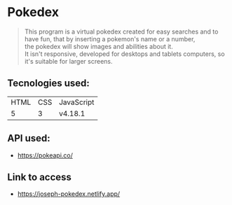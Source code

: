 # Pokedex

> This program is a virtual pokedex created for easy searches and to have fun, that by inserting a pokemon's name or a number,  
> the pokedex will show images and abilities about it.   
It isn't responsive, developed for desktops and tablets computers, so it's suitable for larger screens. 

## Tecnologies used:

<table>
  <tr>
    <td>HTML</td>
    <td>CSS</td>
    <td>JavaScript</td>
  </tr>
   <tr>
    <td>5</td>
    <td>3</td>
    <td>v4.18.1</td>
  </tr>
</table>

## API used:

+ https://pokeapi.co/

## Link to access

+ https://joseph-pokedex.netlify.app/
